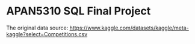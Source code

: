 # APAN5310 SQL Final Project


The original data source: https://www.kaggle.com/datasets/kaggle/meta-kaggle?select=Competitions.csv


